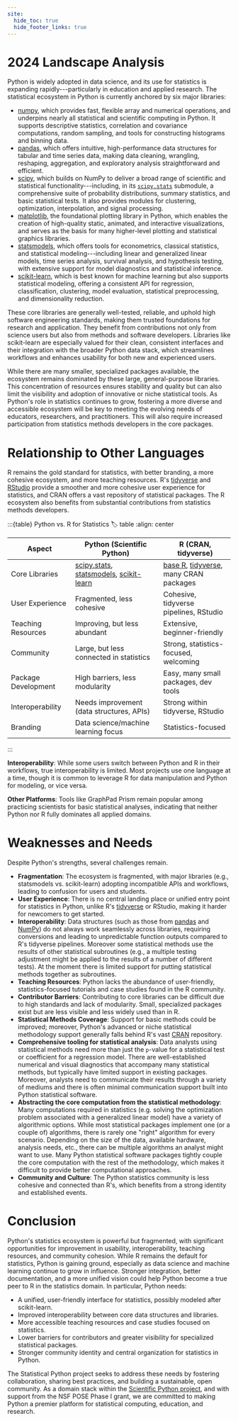 ```yaml
---
site:
  hide_toc: true
  hide_footer_links: true
---
```


# 2024 Landscape Analysis

Python is widely adopted in data science, and its use for statistics is expanding rapidly---particularly in education and applied research.
The statistical ecosystem in Python is currently anchored by six major libraries:

- [numpy](https://www.numpy.org/), which provides fast, flexible array and numerical operations, and underpins nearly all statistical and scientific computing in Python.
  It supports descriptive statistics, correlation and covariance computations, random sampling, and tools for constructing histograms and binning data.
- [pandas](https://www.pandas.org/), which offers intuitive, high-performance data structures for tabular and time series data, making data cleaning, wrangling, reshaping, aggregation, and exploratory analysis straightforward and efficient.
- [scipy](https://www.scipy.org/), which builds on NumPy to deliver a broad range of scientific and statistical functionality---including, in its [`scipy.stats`](https://docs.scipy.org/doc/scipy/reference/stats.html) submodule, a comprehensive suite of probability distributions, summary statistics, and basic statistical tests.
  It also provides modules for clustering, optimization, interpolation, and signal processing.
- [matplotlib](https://matplotlib.org/), the foundational plotting library in Python, which enables the creation of high-quality static, animated, and interactive visualizations, and serves as the basis for many higher-level plotting and statistical graphics libraries.
- [statsmodels](https://www.statsmodels.org/), which offers tools for econometrics, classical statistics, and statistical modeling---including linear and generalized linear models, time series analysis, survival analysis, and hypothesis testing, with extensive support for model diagnostics and statistical inference.
- [scikit-learn](https://scikit-learn.org/), which is best known for machine learning but also supports statistical modeling, offering a consistent API for regression, classification, clustering, model evaluation, statistical preprocessing, and dimensionality reduction.

These core libraries are generally well-tested, reliable, and uphold high software engineering standards, making them trusted foundations for research and application.
They benefit from contributions not only from science users but also from methods and software developers.
Libraries like scikit-learn are especially valued for their clean, consistent interfaces and their integration with the broader Python data stack, which streamlines workflows and enhances usability for both new and experienced users.

While there are many smaller, specialized packages available, the ecosystem remains dominated by these large, general-purpose libraries.
This concentration of resources ensures stability and quality but can also limit the visibility and adoption of innovative or niche statistical tools.
As Python's role in statistics continues to grow, fostering a more diverse and accessible ecosystem will be key to meeting the evolving needs of educators, researchers, and practitioners.
This will also require increased participation from statistics methods developers in the core packages.

# Relationship to Other Languages

R remains the gold standard for statistics, with better branding, a more cohesive ecosystem, and more teaching resources.
R's [tidyverse](https://www.tidyverse.org/) and [RStudio](https://posit.co/products/open-source/rstudio/) provide a smoother and more cohesive user experience for statistics, and CRAN offers a vast repository of statistical packages.
The R ecosystem also benefits from substantial contributions from statistics methods developers.

:::{table} Python vs. R for Statistics
:label: table
:align: center

| Aspect              | Python (Scientific Python)                                                                                                                                   | R (CRAN, tidyverse)                                                                               |
| ------------------- | ------------------------------------------------------------------------------------------------------------------------------------------------------------ | ------------------------------------------------------------------------------------------------- |
| Core Libraries      | [scipy.stats](https://docs.scipy.org/doc/scipy/reference/stats.html), [statsmodels](https://www.statsmodels.org/), [scikit-learn](https://scikit-learn.org/) | [base R](https://www.r-project.org/), [tidyverse](https://www.tidyverse.org/), many CRAN packages |
| User Experience     | Fragmented, less cohesive                                                                                                                                    | Cohesive, tidyverse pipelines, RStudio                                                            |
| Teaching Resources  | Improving, but less abundant                                                                                                                                 | Extensive, beginner-friendly                                                                      |
| Community           | Large, but less connected in statistics                                                                                                                      | Strong, statistics-focused, welcoming                                                             |
| Package Development | High barriers, less modularity                                                                                                                               | Easy, many small packages, dev tools                                                              |
| Interoperability    | Needs improvement (data structures, APIs)                                                                                                                    | Strong within tidyverse, RStudio                                                                  |
| Branding            | Data science/machine learning focus                                                                                                                          | Statistics-focused                                                                                |

:::

**Interoperability**: While some users switch between Python and R in their workflows, true interoperability is limited.
Most projects use one language at a time, though it is common to leverage R for data manipulation and Python for modeling, or vice versa.

**Other Platforms**: Tools like GraphPad Prism remain popular among practicing scientists for basic statistical analyses, indicating that neither Python nor R fully dominates all applied domains.

# Weaknesses and Needs

Despite Python's strengths, several challenges remain.

- **Fragmentation**: The ecosystem is fragmented, with major libraries (e.g., statsmodels vs. scikit-learn) adopting incompatible APIs and workflows, leading to confusion for users and students.
- **User Experience**: There is no central landing place or unified entry point for statistics in Python, unlike R's [tidyverse](https://www.tidyverse.org/) or RStudio, making it harder for newcomers to get started.
- **Interoperability**: Data structures (such as those from [pandas](https://pandas.pydata.org/) and [NumPy](https://numpy.org/)) do not always work seamlessly across libraries, requiring conversions and leading to unpredictable function outputs compared to R's tidyverse pipelines.
  Moreover some statistical methods use the results of other statistical subroutines (e.g., a multiple testing adjustment might be applied to the results of a number of different tests).
  At the moment there is limited support for putting statistical methods together as subroutines.
- **Teaching Resources**: Python lacks the abundance of user-friendly, statistics-focused tutorials and case studies found in the R community.
- **Contributor Barriers**: Contributing to core libraries can be difficult due to high standards and lack of modularity.
  Small, specialized packages exist but are less visible and less widely used than in R.
- **Statistical Methods Coverage**: Support for basic methods could be improved; moreover, Python's advanced or niche statistical methodology support generally falls behind R's vast [CRAN](https://cran.r-project.org/) repository.
- **Comprehensive tooling for statistical analysis**: Data analysts using statistical methods need more than just the `p`-value for a statistical test or coefficient for a regression model.
  There are well-established numerical and visual diagnostics that accompany many statistical methods, but typically have limited support in existing packages.
  Moreover, analysts need to communicate their results through a variety of mediums and there is often minimal communication support built into Python statistical software.
- **Abstracting the core computation from the statistical methodology**: Many computations required in statistics (e.g. solving the optimization problem associated with a generalized linear model) have a variety of algorithmic options.
  While most statistical packages implement one (or a couple of) algorithms, there is rarely one "right" algorithm for every scenario.
  Depending on the size of the data, available hardware, analysis needs, etc., there can be multiple algorithms an analyst might want to use.
  Many Python statistical software packages tightly couple the core computation with the rest of the methodology, which makes it difficult to provide better computational approaches.
- **Community and Culture**: The Python statistics community is less cohesive and connected than R's, which benefits from a strong identity and established events.

# Conclusion

Python's statistics ecosystem is powerful but fragmented, with significant opportunities for improvement in usability, interoperability, teaching resources, and community cohesion.
While R remains the default for statistics, Python is gaining ground, especially as data science and machine learning continue to grow in influence.
Stronger integration, better documentation, and a more unified vision could help Python become a true peer to R in the statistics domain.
In particular, Python needs:

- A unified, user-friendly interface for statistics, possibly modeled after scikit-learn.
- Improved interoperability between core data structures and libraries.
- More accessible teaching resources and case studies focused on statistics.
- Lower barriers for contributors and greater visibility for specialized statistical packages.
- Stronger community identity and central organization for statistics in Python.

The Statistical Python project seeks to address these needs by fostering collaboration, sharing best practices, and building a sustainable, open community.
As a domain stack within the [Scientific Python project](https://scientific-python.org/), and with support from the NSF POSE Phase I grant, we are committed to making Python a premier platform for statistical computing, education, and research.
